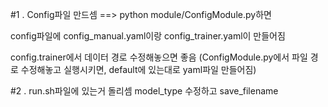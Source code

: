 
#1 . Config파일 만드셈
 ==> python module/ConfigModule.py하면 
 
 config파일에 config_manual.yaml이랑 config_trainer.yaml이 만들어짐
 
 config.trainer에서 데이터 경로 수정해놓으면 좋음 (ConfigModule.py에서 파일 경로 수정해놓고 실행시키면, default에 있는대로 yaml파일 만들어짐)
 
#2 . run.sh파일에 있는거 돌리셈
 model_type 수정하고 save_filename 
